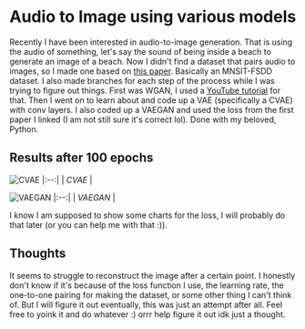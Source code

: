 # Audio to Image using various models
Recently I have been interested in audio-to-image generation. That is using the audio of something, let's say the sound of being inside a beach to generate an image of a beach. Now I didn't find a dataset that pairs audio to images, so I made one based on [this paper](https://arxiv.org/pdf/2109.13354.pdf). Basically an MNSIT-FSDD dataset. I also made branches for each step of the process while I was trying to figure out things. First was WGAN, I used a [YouTube tutorial](https://youtu.be/pG0QZ7OddX4?si=brUfAghFf2_xbcc6) for that. Then I went on to learn about and code up a VAE (specifically a CVAE) with conv layers. I also coded up a VAEGAN and used the loss from the first paper I linked (I am not still sure it's correct lol). Done with my beloved, Python.

## Results after 100 epochs
![CVAE](https://github.com/ZeroMeOut/ImageFromAudio/assets/63326326/6c321739-d06e-408a-bed9-aaf884d6b6ac) 
|:--:| 
| *CVAE* |

![VAEGAN](https://github.com/ZeroMeOut/ImageFromAudio/assets/63326326/5222ea66-a78c-4c2f-a19b-87f2750820fb)
|:--:| 
| *VAEGAN* |

I know I am supposed to show some charts for the loss, I will probably do that later (or you can help me with that :)).

## Thoughts
It seems to struggle to reconstruct the image after a certain point. I honestly don't know if it's because of the loss function I use, the learning rate, the one-to-one pairing for making the dataset, or some other thing I can't think of. But I will figure it out eventually, this was just an attempt after all. Feel free to yoink it and do whatever :) orrr help figure it out idk just a thought. 
